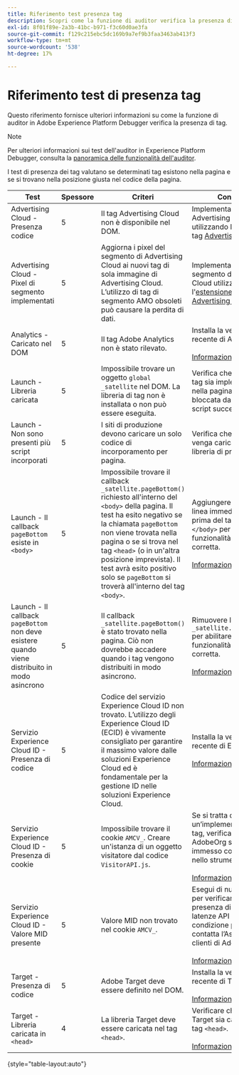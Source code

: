 ```yaml
---
title: Riferimento test presenza tag
description: Scopri come la funzione di auditor verifica la presenza di tag in Adobe Experience Platform Debugger.
exl-id: 8f01f89e-2a3b-41bc-b971-f3c60d0ae3fa
source-git-commit: f129c215ebc5dc169b9a7ef9b3faa3463ab413f3
workflow-type: tm+mt
source-wordcount: '538'
ht-degree: 17%

---
```


# Riferimento test di presenza tag

Questo riferimento fornisce ulteriori informazioni su come la funzione di auditor in Adobe Experience Platform Debugger verifica la presenza di tag.

>[!NOTE]
>
>Per ulteriori informazioni sui test dell&#39;auditor in Experience Platform Debugger, consulta la [panoramica delle funzionalità dell&#39;auditor](./overview.md).

I test di presenza dei tag valutano se determinati tag esistono nella pagina e se si trovano nella posizione giusta nel codice della pagina.

| Test | Spessore | Criteri | Consiglio |
| --- | --- | --- | --- |
| Advertising Cloud - Presenza codice | 5 | Il tag Advertising Cloud non è disponibile nel DOM. | Implementa il tag di Advertising Cloud utilizzando l&#39;estensione tag [Advertising Cloud](../../destinations/catalog/advertising/adobe-advertising-cloud.md). |
| Advertising Cloud - Pixel di segmento implementati | 5 | Aggiorna i pixel del segmento di Advertising Cloud ai nuovi tag di sola immagine di Advertising Cloud. L’utilizzo di tag di segmento AMO obsoleti può causare la perdita di dati. | Implementa il pixel del segmento di Advertising Cloud utilizzando l&#39;[estensione tag di Advertising Cloud](../../destinations/catalog/advertising/adobe-advertising-cloud.md). |
| Analytics - Caricato nel DOM | 5 | Il tag Adobe Analytics non è stato rilevato. | Installa la versione più recente di Analytics. <br><br>[Informazioni aggiuntive](https://experienceleague.adobe.com/docs/analytics/implementation/home.html?lang=it) |
| Launch - Libreria caricata | 5 | Impossibile trovare un oggetto `global _satellite` nel DOM. La libreria di tag non è installata o non può essere eseguita. | Verifica che la libreria di tag sia implementata nella pagina e non sia bloccata dalle attività di script successive. |
| Launch - Non sono presenti più script incorporati | 5 | I siti di produzione devono caricare un solo codice di incorporamento per pagina. | Verifica che nella pagina venga caricata solo la libreria di produzione. |
| Launch - Il callback `pageBottom` esiste in `<body>` | 5 | Impossibile trovare il callback `_satellite.pageBottom()` richiesto all&#39;interno del `<body>` della pagina. Il test ha esito negativo se la chiamata `pageBottom` non viene trovata nella pagina o se si trova nel tag `<head>` (o in un&#39;altra posizione imprevista). Il test avrà esito positivo solo se `pageBottom` si troverà all&#39;interno del tag `<body>`. | Aggiungere lo script in linea immediatamente prima del tag di chiusura `</body>` per garantire la funzionalità dei tag corretta.<br><br>[Informazioni aggiuntive](../../tags/ui/client-side/asynchronous-deployment.md) |
| Launch - Il callback `pageBottom` non deve esistere quando viene distribuito in modo asincrono | 5 | Il callback `_satellite.pageBottom()` è stato trovato nella pagina. Ciò non dovrebbe accadere quando i tag vengono distribuiti in modo asincrono. | Rimuovere lo script `_satellite.pageBottom()` per abilitare la funzionalità dei tag corretta. <br><br>[Informazioni aggiuntive](../../tags/ui/client-side/asynchronous-deployment.md) |
| Servizio Experience Cloud ID - Presenza di codice | 5 | Codice del servizio Experience Cloud ID non trovato. L’utilizzo degli Experience Cloud ID (ECID) è vivamente consigliato per garantire il massimo valore dalle soluzioni Experience Cloud ed è fondamentale per la gestione ID nelle soluzioni Experience Cloud. | Installa la versione più recente di ECID.<br><br>[Informazioni aggiuntive](https://experienceleague.adobe.com/docs/id-service/using/intro/overview.html?lang=it) |
| Servizio Experience Cloud ID - Presenza di cookie | 5 | Impossibile trovare il cookie `AMCV_`. Creare un&#39;istanza di un oggetto visitatore dal codice `VisitorAPI.js`. | Se si tratta di un’implementazione di tag, verifica che l’ID AdobeOrg sia stato immesso correttamente nello strumento ECID. <br><br>[Informazioni aggiuntive](https://experienceleague.adobe.com/docs/id-service/using/intro/cookies.html?lang=it) |
| Servizio Experience Cloud ID - Valore MID presente | 5 | Valore MID non trovato nel cookie `AMCV_`. | Esegui di nuovo il test per verificare la presenza di eventuali latenze API ECID. Se la condizione persiste, contatta l’Assistenza clienti di Adobe. <br><br>[Informazioni aggiuntive](https://experienceleague.adobe.com/docs/id-service/using/intro/cookies.html?lang=it) |
| Target - Presenza di codice | 5 | Adobe Target deve essere definito nel DOM. | Installa la versione più recente di Target (at.js). <br><br>[Informazioni aggiuntive](https://experienceleague.adobe.com/docs/target/using/implement-target/implementing-target.html?lang=it) |
| Target - Libreria caricata in `<head>` | 4 | La libreria Target deve essere caricata nel tag `<head>`. | Verificare che la libreria Target sia caricata nel tag `<head>`. <br><br>[Informazioni aggiuntive](https://experienceleague.adobe.com/docs/target/using/implement-target/implementing-target.html?lang=it) |

{style="table-layout:auto"}
